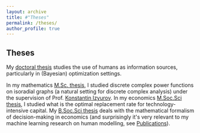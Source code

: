 ```yaml
---
layout: archive
title: #"Theses"
permalink: /theses/
author_profile: true
---
```


<h2>Theses</h2>
My <a href="https://aaltodoc.aalto.fi/server/api/core/bitstreams/4544ab61-fd4a-4d21-bd4f-92d1e346a886/content">doctoral thesis</a> studies the use of humans as information sources, particularly in (Bayesian) optimization settings.<br>

In my mathematics <a href="https://helda.helsinki.fi/handle/10138/330731">M.Sc. thesis</a>, I studied discrete complex power functions on isoradial graphs (a natural setting for discrete complex analysis) under the supervision of Prof. <a href="https://wiki.helsinki.fi/display/mathphys/Izyurov">Konstantin Izyurov</a>. In my economics [M.Soc.Sci thesis](../files/thesis_econ.pdf), I studied what is the optimal replacement rate for technology-intensive capital. 
My [B.Soc.Sci thesis](../files/bachelor_thesis_econ.pdf) deals with the mathematical formalism of decision-making in economics (and surprisingly it's very relevant to my machine learning research on human modelling, see <a href="https://petrus-mikkola.github.io/publications/">Publications</a>).
